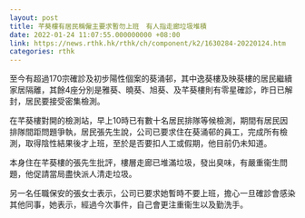 ```yaml
---
layout: post
title: 芊葵樓有居民稱僱主要求暫勿上班　有人指走廊垃圾堆積
date: 2022-01-24 11:07:55.000000000 +08:00
link: https://news.rthk.hk/rthk/ch/component/k2/1630284-20220124.htm
categories: rthk
---
```


至今有超過170宗確診及初步陽性個案的葵涌邨，其中逸葵樓及映葵樓的居民繼續家居隔離，其餘4座分別是雅葵、曉葵、旭葵、及芊葵樓則有零星確診，昨日已解封，居民要接受密集檢測。 

在芊葵樓對開的檢測站，早上10時已有數十名居民排隊等候檢測，期間有居民因排隊間距問題爭執，居民張先生說，公司已要求住在葵涌邨的員工，完成所有檢測，取得陰性結果後才上班，至於是否要扣人工或假期，他目前仍未知道。 

本身住在芊葵樓的張先生批評，樓層走廊已堆滿垃圾，發出臭味，有嚴重衞生問題，他促請當局盡快派人清走垃圾。 

另一名任職保安的張女士表示，公司已要求她暫時不要上班，擔心一旦確診會感染其他同事，她表示，經過今次事件，自己會更注重衞生以及勤洗手。
